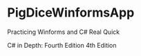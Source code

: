 # PigDiceWinformsApp
Practicing Winforms and C# Real Quick

C# in Depth: Fourth Edition   4th Edition
